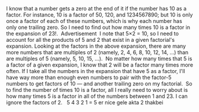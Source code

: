 I know that a number gets a zero at the end of it if the number has 10 as a factor. For instance, 10 is a factor of 50, 120, and 1234567890; but 10 is only once a factor of each of these numbers, which is why each number has only one trailing zero. So I need to find out how many times 10 is a factor in the expansion of 23!.
​
Advertisement
​
I note that 5×2 = 10, so I need to account for all the products of 5 and 2 that exist in a given factorial's expansion. Looking at the factors in the above expansion, there are many more numbers that are multiples of 2 (namely, 2, 4, 6, 8, 10, 12, 14, …) than are multiples of 5 (namely, 5, 10, 15, …).
​
No matter how many times that 5 is a factor of a given expansion, I know that 2 will be a factor many times more often. If I take all the numbers in the expansion that have 5 as a factor, I'll have way more than enough even numbers to pair with the factor-5 numbers to get factors of 10 — and another trailing zero on my factorial.
​
So to find the number of times 10 is a factor, all I really need to worry about is how many times 5 is a factor in all of the numbers between 1 and 23. I can ignore the factors of 2.
​
​
5 4 3 2 1 = 5 er nice gele akta 2 thakbei